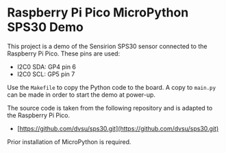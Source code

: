 # Raspberry Pi Pico MicroPython SPS30 Demo

This project is a demo of the Sensirion SPS30 sensor connected to the Raspberry Pi Pico.
These pins are used:

* I2C0 SDA: GP4 pin 6
* I2C0 SCL: GP5 pin 7

Use the `Makefile` to copy the Python code to the board.
A copy to `main.py` can be made in order to start the demo at power-up.

The source code is taken from the following repository and is adapted to the Raspberry Pi Pico.

* [https://github.com/dvsu/sps30.git](https://github.com/dvsu/sps30.git)

Prior installation of MicroPython is required.



